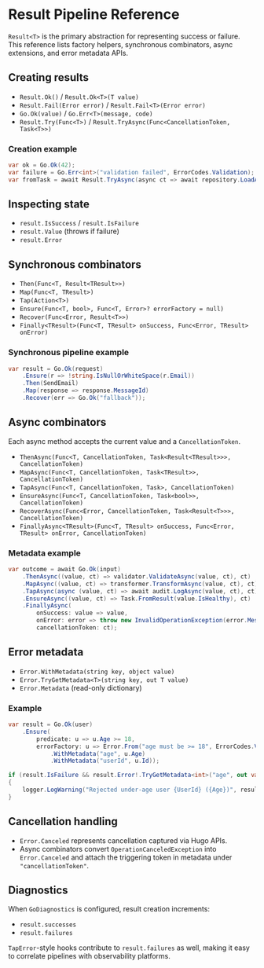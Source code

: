 # Result Pipeline Reference

`Result<T>` is the primary abstraction for representing success or failure. This reference lists factory helpers, synchronous combinators, async extensions, and error metadata APIs.

## Creating results

- `Result.Ok()` / `Result.Ok<T>(T value)`
- `Result.Fail(Error error)` / `Result.Fail<T>(Error error)`
- `Go.Ok(value)` / `Go.Err<T>(message, code)`
- `Result.Try(Func<T>)` / `Result.TryAsync(Func<CancellationToken, Task<T>>)`

### Creation example

```csharp
var ok = Go.Ok(42);
var failure = Go.Err<int>("validation failed", ErrorCodes.Validation);
var fromTask = await Result.TryAsync(async ct => await repository.LoadAsync(id, ct), ct);
```

## Inspecting state

- `result.IsSuccess` / `result.IsFailure`
- `result.Value` (throws if failure)
- `result.Error`

## Synchronous combinators

- `Then(Func<T, Result<TResult>>)`
- `Map(Func<T, TResult>)`
- `Tap(Action<T>)`
- `Ensure(Func<T, bool>, Func<T, Error>? errorFactory = null)`
- `Recover(Func<Error, Result<T>>)`
- `Finally<TResult>(Func<T, TResult> onSuccess, Func<Error, TResult> onError)`

### Synchronous pipeline example

```csharp
var result = Go.Ok(request)
    .Ensure(r => !string.IsNullOrWhiteSpace(r.Email))
    .Then(SendEmail)
    .Map(response => response.MessageId)
    .Recover(err => Go.Ok("fallback"));
```

## Async combinators

Each async method accepts the current value and a `CancellationToken`.

- `ThenAsync(Func<T, CancellationToken, Task<Result<TResult>>>, CancellationToken)`
- `MapAsync(Func<T, CancellationToken, Task<TResult>>, CancellationToken)`
- `TapAsync(Func<T, CancellationToken, Task>, CancellationToken)`
- `EnsureAsync(Func<T, CancellationToken, Task<bool>>, CancellationToken)`
- `RecoverAsync(Func<Error, CancellationToken, Task<Result<T>>>, CancellationToken)`
- `FinallyAsync<TResult>(Func<T, TResult> onSuccess, Func<Error, TResult> onError, CancellationToken)`

### Metadata example

```csharp
var outcome = await Go.Ok(input)
    .ThenAsync((value, ct) => validator.ValidateAsync(value, ct), ct)
    .MapAsync((value, ct) => transformer.TransformAsync(value, ct), ct)
    .TapAsync(async (value, ct) => await audit.LogAsync(value, ct), ct)
    .EnsureAsync((value, ct) => Task.FromResult(value.IsHealthy), ct)
    .FinallyAsync(
        onSuccess: value => value,
        onError: error => throw new InvalidOperationException(error.Message),
        cancellationToken: ct);
```

## Error metadata

- `Error.WithMetadata(string key, object value)`
- `Error.TryGetMetadata<T>(string key, out T value)`
- `Error.Metadata` (read-only dictionary)

### Example

```csharp
var result = Go.Ok(user)
    .Ensure(
        predicate: u => u.Age >= 18,
        errorFactory: u => Error.From("age must be >= 18", ErrorCodes.Validation)
            .WithMetadata("age", u.Age)
            .WithMetadata("userId", u.Id));

if (result.IsFailure && result.Error!.TryGetMetadata<int>("age", out var age))
{
    logger.LogWarning("Rejected under-age user {UserId} ({Age})", result.Error.Metadata["userId"], age);
}
```

## Cancellation handling

- `Error.Canceled` represents cancellation captured via Hugo APIs.
- Async combinators convert `OperationCanceledException` into `Error.Canceled` and attach the triggering token in metadata under `"cancellationToken"`.

## Diagnostics

When `GoDiagnostics` is configured, result creation increments:

- `result.successes`
- `result.failures`

`TapError`-style hooks contribute to `result.failures` as well, making it easy to correlate pipelines with observability platforms.
